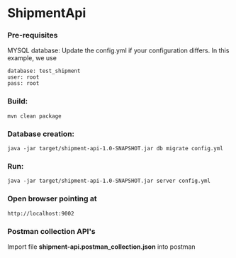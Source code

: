 # ShipmentApi

### Pre-requisites

MYSQL database: Update the config.yml if your configuration differs. In this example, we use

	database: test_shipment
	user: root
	pass: root

### Build:

	mvn clean package
	

### Database creation:

	java -jar target/shipment-api-1.0-SNAPSHOT.jar db migrate config.yml
	
	
### Run:

	java -jar target/shipment-api-1.0-SNAPSHOT.jar server config.yml
	
	
### Open browser pointing at

	http://localhost:9002

### Postman collection API's

Import file **shipment-api.postman_collection.json** into postman
